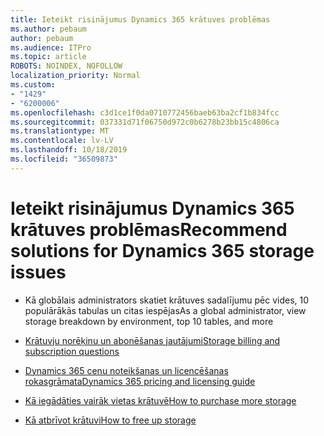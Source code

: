 ```yaml
---
title: Ieteikt risinājumus Dynamics 365 krātuves problēmas
ms.author: pebaum
author: pebaum
ms.audience: ITPro
ms.topic: article
ROBOTS: NOINDEX, NOFOLLOW
localization_priority: Normal
ms.custom:
- "1429"
- "6200006"
ms.openlocfilehash: c3d1ce1f0da0710772456baeb63ba2cf1b834fcc
ms.sourcegitcommit: 037331d71f06750d972c0b6278b23bb15c4806ca
ms.translationtype: MT
ms.contentlocale: lv-LV
ms.lasthandoff: 10/18/2019
ms.locfileid: "36509873"
---
```

# <a name="recommend-solutions-for-dynamics-365-storage-issues"></a><span data-ttu-id="9a642-102">Ieteikt risinājumus Dynamics 365 krātuves problēmas</span><span class="sxs-lookup"><span data-stu-id="9a642-102">Recommend solutions for Dynamics 365 storage issues</span></span>

* <span data-ttu-id="9a642-103">Kā globālais administrators skatiet krātuves sadalījumu pēc vides, 10 populārākās tabulas un citas iespējas</span><span class="sxs-lookup"><span data-stu-id="9a642-103">As a global administrator, view storage breakdown by environment, top 10 tables, and more</span></span>

* [<span data-ttu-id="9a642-104">Krātuvju norēķinu un abonēšanas jautājumi</span><span class="sxs-lookup"><span data-stu-id="9a642-104">Storage billing and subscription questions</span></span>](https://docs.microsoft.com/dynamics365/customer-engagement/admin/contact-information-microsoft-dynamics-365-online-billing-support)

* [<span data-ttu-id="9a642-105">Dynamics 365 cenu noteikšanas un licencēšanas rokasgrāmata</span><span class="sxs-lookup"><span data-stu-id="9a642-105">Dynamics 365 pricing and licensing guide</span></span>](https://dynamics.microsoft.com/pricing/)

* [<span data-ttu-id="9a642-106">Kā iegādāties vairāk vietas krātuvē</span><span class="sxs-lookup"><span data-stu-id="9a642-106">How to purchase more storage</span></span>](https://docs.microsoft.com/dynamics365/customer-engagement/admin/manage-storage#add-storage-to-dynamics-365-online)

* [<span data-ttu-id="9a642-107">Kā atbrīvot krātuvi</span><span class="sxs-lookup"><span data-stu-id="9a642-107">How to free up storage</span></span>](https://docs.microsoft.com/dynamics365/customer-engagement/admin/free-storage-space)
